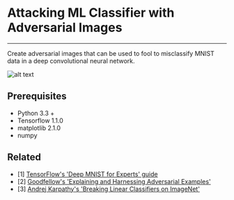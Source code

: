 # Attacking ML Classifier with Adversarial Images 

--- 
Create adversarial images that can be used to fool to misclassify MNIST data in a deep convolutional neural network. 
 

![alt text](http://karpathy.github.io/assets/break/breakconv.png "Example of a panda being misclassified by a neural network. [2]")



## Prerequisites 
* Python 3.3 +
* Tensorflow 1.1.0
* matplotlib 2.1.0
* numpy 

## Related 
* [1] [TensorFlow's 'Deep MNIST for Experts' guide](https://www.tensorflow.org/get_started/mnist/pros#deep-mnist-for-experts)  
* [2] [Goodfellow's 'Explaining and Harnessing Adversarial Examples'](https://arxiv.org/pdf/1412.6572.pdf)
* [3] [Andrej Karpathy's 'Breaking Linear Classifiers on ImageNet'](http://karpathy.github.io/2015/03/30/breaking-convnets/)
